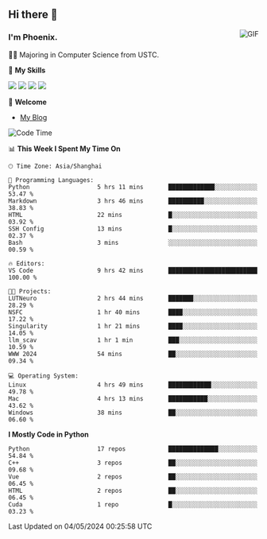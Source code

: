 ## Hi there 👋
<img align="right" alt="GIF" src="https://raw.githubusercontent.com/JoeyBling/JoeyBling/master/pic/pusheencode.gif" />

### I'm Phoenix.

👨‍🎓 Majoring in Computer Science from USTC.

🌟 **My Skills**

![](https://img.shields.io/badge/-Python-3e74a2?style=flat-square&logo=Python&logoColor=fff)
![](https://img.shields.io/badge/-C++-9f62a5?style=flat&logo=cplusplus&logoColor=white)
![](https://img.shields.io/badge/-Linux-185886?style=flat-square&logo=Linux&logoColor=fff)
![](https://img.shields.io/badge/-Rust-ff4136?style=flat-square&logo=Rust&logoColor=fff)

💬 **Welcome**

- [My Blog](https://ysy-phoenix.github.io/)

<!--START_SECTION:waka-->
![Code Time](http://img.shields.io/badge/Code%20Time-723%20hrs%2044%20mins-blue)

📊 **This Week I Spent My Time On** 

```text
🕑︎ Time Zone: Asia/Shanghai

💬 Programming Languages: 
Python                   5 hrs 11 mins       █████████████░░░░░░░░░░░░   53.47 % 
Markdown                 3 hrs 46 mins       ██████████░░░░░░░░░░░░░░░   38.83 % 
HTML                     22 mins             █░░░░░░░░░░░░░░░░░░░░░░░░   03.92 % 
SSH Config               13 mins             █░░░░░░░░░░░░░░░░░░░░░░░░   02.37 % 
Bash                     3 mins              ░░░░░░░░░░░░░░░░░░░░░░░░░   00.59 % 

🔥 Editors: 
VS Code                  9 hrs 42 mins       █████████████████████████   100.00 % 

🐱‍💻 Projects: 
LUTNeuro                 2 hrs 44 mins       ███████░░░░░░░░░░░░░░░░░░   28.29 % 
NSFC                     1 hr 40 mins        ████░░░░░░░░░░░░░░░░░░░░░   17.22 % 
Singularity              1 hr 21 mins        ████░░░░░░░░░░░░░░░░░░░░░   14.05 % 
llm_scav                 1 hr 1 min          ███░░░░░░░░░░░░░░░░░░░░░░   10.59 % 
WWW 2024                 54 mins             ██░░░░░░░░░░░░░░░░░░░░░░░   09.34 % 

💻 Operating System: 
Linux                    4 hrs 49 mins       ████████████░░░░░░░░░░░░░   49.78 % 
Mac                      4 hrs 13 mins       ███████████░░░░░░░░░░░░░░   43.62 % 
Windows                  38 mins             ██░░░░░░░░░░░░░░░░░░░░░░░   06.60 % 
```

**I Mostly Code in Python** 

```text
Python                   17 repos            ██████████████░░░░░░░░░░░   54.84 % 
C++                      3 repos             ██░░░░░░░░░░░░░░░░░░░░░░░   09.68 % 
Vue                      2 repos             ██░░░░░░░░░░░░░░░░░░░░░░░   06.45 % 
HTML                     2 repos             ██░░░░░░░░░░░░░░░░░░░░░░░   06.45 % 
Cuda                     1 repo              █░░░░░░░░░░░░░░░░░░░░░░░░   03.23 % 
```




 Last Updated on 04/05/2024 00:25:58 UTC
<!--END_SECTION:waka-->

<!--
**ysy-phoenix/ysy-phoenix** is a ✨ _special_ ✨ repository because its `README.md` (this file) appears on your GitHub profile.

Here are some ideas to get you started:

- 🔭 I’m currently working on ...
- 🌱 I’m currently learning ...
- 👯 I’m looking to collaborate on ...
- 🤔 I’m looking for help with ...
- 💬 Ask me about ...
- 📫 How to reach me: ...
- 😄 Pronouns: ...
- ⚡ Fun fact: ...
-->
